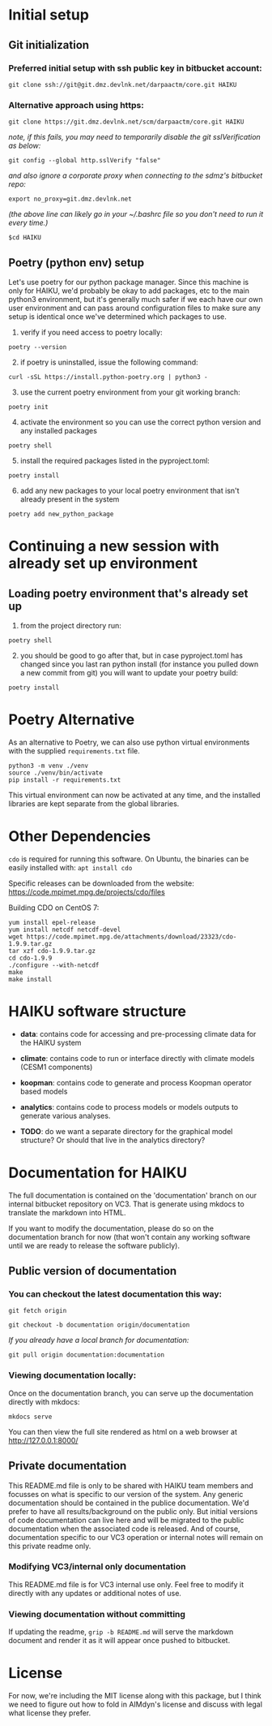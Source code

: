 # Initial setup
## Git initialization

### Preferred initial setup with ssh public key in bitbucket account:

`git clone ssh://git@git.dmz.devlnk.net/darpaactm/core.git HAIKU`

### Alternative approach using https:

`git clone https://git.dmz.devlnk.net/scm/darpaactm/core.git HAIKU`

*note, if this fails, you may need to temporarily disable the git
 sslVerification as below:*

`git config --global http.sslVerify "false"`

*and also ignore a corporate proxy when connecting to the sdmz's bitbucket
 repo:*

`export no_proxy=git.dmz.devlnk.net`

*(the above line can likely go in your ~/.bashrc file so you don't need to run it
 every time.)*

``$cd HAIKU``

## Poetry (python env) setup

Let's use poetry for our python package manager.  Since this machine is only for
HAIKU, we'd probably be okay to add packages, etc to the main python3
environment, but it's generally much safer if we each have our own user
environment and can pass around configuration files to make sure any setup is
identical once we've determined which packages to use.



1. verify if you need access to poetry locally:

``poetry --version``

2. if poetry is uninstalled, issue the following command:

`curl -sSL https://install.python-poetry.org | python3 -`

3. use the current poetry environment from your git working branch:

`poetry init`

4. activate the environment so you can use the correct python version and any
installed packages

`poetry shell`

5. install the required packages listed in the pyproject.toml:

`poetry install`

6. add any new packages to your local poetry environment that isn't already
present in the system

`poetry add new_python_package`

# Continuing a new session with already set up environment

## Loading poetry environment that's already set up

1. from the project directory run:

`poetry shell`

2. you should be good to go after that, but in case pyproject.toml has changed
since you last ran python install (for instance you pulled down a new commit
from git) you will want to update your poetry build:

`poetry install`

# Poetry Alternative

As an alternative to Poetry, we can also use python virtual environments with the supplied `requirements.txt` file.

```
python3 -m venv ./venv
source ./venv/bin/activate
pip install -r requirements.txt
```

This virtual environment can now be activated at any time, and the installed libraries are kept separate
from the global libraries.

# Other Dependencies

`cdo` is required for running this software. On Ubuntu, the binaries can be easily installed with: `apt install cdo`

Specific releases can be downloaded from the website: https://code.mpimet.mpg.de/projects/cdo/files

Building CDO on CentOS 7:

```
yum install epel-release
yum install netcdf netcdf-devel
wget https://code.mpimet.mpg.de/attachments/download/23323/cdo-1.9.9.tar.gz
tar xzf cdo-1.9.9.tar.gz
cd cdo-1.9.9
./configure --with-netcdf
make
make install
```

# HAIKU software structure

 - **data**: contains code for accessing and pre-processing climate data
   for the HAIKU system

 - **climate**: contains code to run or interface directly with climate
   models (CESM1 components)

 - **koopman**: contains code to generate and process Koopman operator based models

 - **analytics**: contains code to process models or models outputs to
   generate various analyses.

 - **TODO**: do we want a separate directory for the graphical model structure?
   Or should that live in the analytics directory?

# Documentation for HAIKU

The full documentation is contained on the
'documentation' branch on our internal bitbucket repository on VC3.
That is generate using mkdocs to translate the markdown into HTML.

If you want to modify the documentation, please do so on the
documentation branch for now (that won't contain any working software
until we are ready to release the software publicly).

## Public version of documentation

### You can checkout the latest documentation this way:

`git fetch origin`

`git checkout -b documentation origin/documentation`

*If you already have a local branch for documentation:*

`git pull origin documentation:documentation`

### Viewing documentation locally:

Once on the documentation branch, you can serve up the documentation
directly with mkdocs:

`mkdocs serve`

You can then view the full site rendered as html on a web browser at
http://127.0.0.1:8000/

## Private documentation

This README.md file is only to be shared with HAIKU team members and
focusses on what is specific to our version of the system. Any generic
documentation should be contained in the publice documentation. We'd
prefer to have all results/background on the public only.  But initial
versions of code documentation can live here and will be migrated to
the public documentation when the associated code is released. And of
course, documentation specific to our VC3 operation or internal notes
will remain on this private readme only.

### Modifying VC3/internal only documentation

This README.md file is for VC3 internal use only. Feel free to modify
it directly with any updates or additional notes of use.

### Viewing documentation without committing

If updating the readme, `grip -b README.md` will serve the markdown
document and render it as it will appear once pushed to bitbucket.

# License

For now, we're including the MIT license along with this package, but
I think we need to figure out how to fold in AIMdyn's license and
discuss with legal what license they prefer.